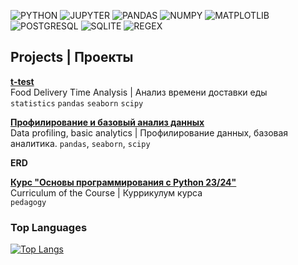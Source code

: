 ![PYTHON](https://img.shields.io/badge/Python-5E1F1F?style=for-the-badge&logo=python&logoColor=FFFDFD)
![JUPYTER](https://img.shields.io/badge/Jupyter-602121?style=for-the-badge&logo=jupyter&logoColor=FFFDFD)
![PANDAS](https://img.shields.io/badge/Pandas-632222?style=for-the-badge&logo=pandas&logoColor=FFFAFA)
![NUMPY](https://img.shields.io/badge/NumPy-672525?style=for-the-badge&logo=numpy&logoColor=FFFAFA)
![MATPLOTLIB](https://img.shields.io/badge/Matplotlib-6E2A2A?style=for-the-badge&logo=matplotlib&logoColor=FFF8F8)  
![POSTGRESQL](https://img.shields.io/badge/PostgreSQL-681C1C?style=for-the-badge&logo=postgresql&logoColor=FFFDFD)
![SQLITE](https://img.shields.io/badge/SQLite-6B2020?style=for-the-badge&logo=sqlite&logoColor=FFFDFD)
![REGEX](https://img.shields.io/badge/Regex-602222?style=for-the-badge&logo=regex&logoColor=FFF8E0)

<!--
![SCIPY](https://img.shields.io/badge/SciPy-6A2727?style=for-the-badge&logo=scipy&logoColor=FFFAFA)
![SPREADSHEETS](https://img.shields.io/badge/Spreadsheets-6E2323?style=for-the-badge&logo=google-sheets&logoColor=FFFAFA)
![MONGODB](https://img.shields.io/badge/MongoDB-712626?style=for-the-badge&logo=mongodb&logoColor=FFFAFA)
![APACHE_SPARK](https://img.shields.io/badge/Apache_Spark-752929?style=for-the-badge&logo=apachespark&logoColor=FFFAFA)  
![POWERBI](https://img.shields.io/badge/Power_BI-5E1F1F?style=for-the-badge&logo=powerbi&logoColor=FFF8F8)  
![STATISTICS](https://img.shields.io/badge/Statistics-5E1F1F?style=for-the-badge&logo=mathworks&logoColor=FFF8E0)
![SEABORN](https://img.shields.io/badge/Seaborn-732D2D?style=for-the-badge&logo=seaborn&logoColor=FFF8F8)  

-->

## Projects | Проекты
             
[**t-test**](https://github.com/igor-zalevskii/code-lab/tree/main/data-analysis/delivery)  
Food Delivery Time Analysis | Анализ времени доставки еды  
`statistics` `pandas` `seaborn` `scipy`

[**Профилирование и базовый анализ данных**](https://github.com/igor-zalevskii/code-lab/tree/main/data-analysis/employees)  
Data profiling, basic analytics | Профилирование данных, базовая аналитика.
`pandas`, `seaborn`, `scipy`

**ERD**  

[**Курс "Основы программирования с Python 23/24"**](https://igor-zalevskii.github.io/python)  
Curriculum of the Course | Куррикулум курса  
`pedagogy`

### Top Languages

[![Top Langs](https://github-readme-stats.vercel.app/api/top-langs/?username=igor-zalevskii&size_weight=0.5&count_weight=0.5&hide=javascript&disable_animations=true&layout=compact&langs_count=8&hide_title=true&hide_border=true&text_color=FFFDFD&bg_color=5E1F1F&hide_progress=true)](https://github.com/igor-zalevskii/github-readme-stats)


<!-- 

## Projects

[**t-test**](https://github.com/igor-zalevskii/code-lab/tree/main/delivery)  
Food Delivery Time Analysis  
`statistics` `pandas` `seaborn` `scipy`

[**Algorithms and Data Structures**](https://github.com/igor-zalevskii/algorithms-and-data-structures)  
Classical algorithms and data structures | Классические алгоритмы и структуры данных  
`algorithms`

[**"Basics of programming with Python"**](https://igor-zalevskii.github.io/python)  
Curriculum of the course  
`pedagogy`


Красный градиент:
[![Top Langs](https://github-readme-stats.vercel.app/api/top-langs/?username=igor-zalevskii&size_weight=0.5&count_weight=0.5&hide=javascript&disable_animations=true&layout=compact&langs_count=8&hide_title=true&hide_border=true&text_color=FFFDFD&bg_color=DEG,5E1F1F,4b1818,4b1818,411515,381212)](https://github.com/igor-zalevskii/github-readme-stats)


![MYSQL](https://img.shields.io/badge/MySQL-4479A1?style=for-the-badge&logo=mysql&logoColor=white)
![PLOTLY](https://img.shields.io/badge/Plotly-3F4F75?style=for-the-badge&logo=plotly&logoColor=white)
![TABLEAU](https://img.shields.io/badge/Tableau-E97627?style=for-the-badge&logo=tableau&logoColor=white)
![SCIKITLEARN](https://img.shields.io/badge/scikit--learn-F7931E?style=for-the-badge&logo=scikit-learn&logoColor=white)
![BEAUTIFULSOUP](https://img.shields.io/badge/Beautiful_Soup-3A6E9E?style=for-the-badge&logo=beautifulsoup&logoColor=white)
![OPENREFINE](https://img.shields.io/badge/OpenRefine-1563A0?style=for-the-badge&logo=openrefine&logoColor=white)
API
хадуп

📕 Беседы о математике. Книга 1. Дискретные объекты (Болтянский В.Г.)
-->
